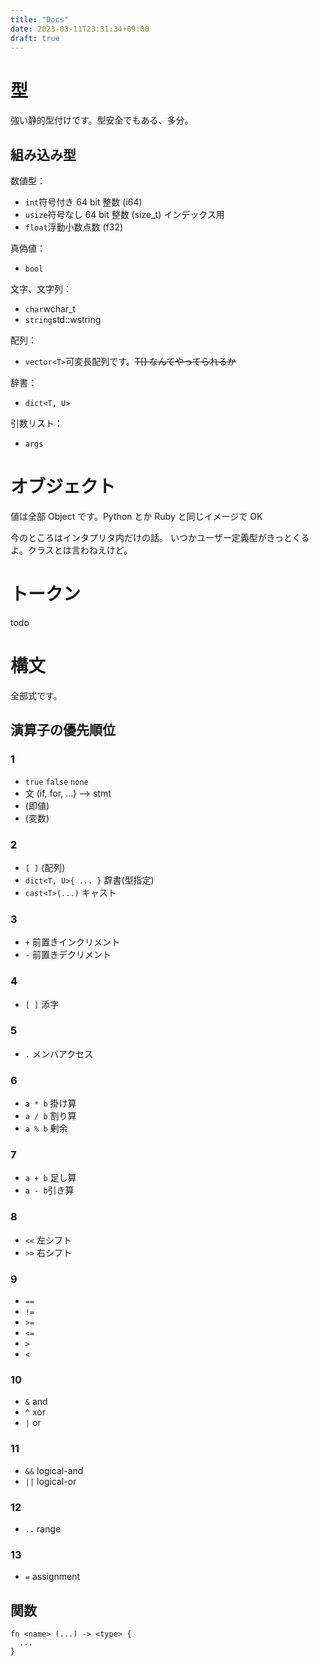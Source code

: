 ```yaml
---
title: "Docs"
date: 2023-03-11T23:31:34+09:00
draft: true
---
```



# 型
強い静的型付けです。型安全でもある、多分。

## 組み込み型
数値型：
 - `int`符号付き 64 bit 整数 (i64)
 - `usize`符号なし 64 bit 整数 (size\_t)  インデックス用
 - `float`浮動小数点数 (f32)

真偽値：
 - `bool`

文字、文字列：
 - `char`wchar\_t
 - `string`std::wstring

配列：
 - `vector<T>`可変長配列です。~~T[] なんてやってられるか~~

辞書：
 - `dict<T, U>`

引数リスト：
 - `args`


# オブジェクト
値は全部 Object です。Python とか Ruby と同じイメージで OK

今のところはインタプリタ内だけの話。
いつかユーザー定義型がきっとくるよ。クラスとは言わねえけど。 

# トークン
todo

# 構文
全部式です。

## 演算子の優先順位

### 1
 - `true` `false` `none`
 - 文 (if, for, ...)  --> stmt
 - (即値)
 - (変数)

### 2
 - `[ ]` (配列)
 - `dict<T, U>{ ... }` 辞書(型指定)
 - `cast<T>(...)` キャスト

### 3
 - `+` 前置きインクリメント
 - `-` 前置きデクリメント

### 4
 - `[ ]` 添字

### 5
 - `.` メンバアクセス

### 6
 - `a * b` 掛け算
 - `a / b` 割り算
 - `a % b` 剰余

### 7
 - `a + b` 足し算
 - `a - b`引き算

### 8
 - `<<` 左シフト
 - `>>` 右シフト

### 9
 - `==`
 - `!=`
 - `>=`
 - `<=`
 - `>`
 - `<`

### 10
 - `&` and
 - `^` xor
 - `|` or

### 11
 - `&&` logical-and
 - `||` logical-or

### 12
 - `..` range

### 13
 - `=` assignment


## 関数
```
fn <name> (...) -> <type> {
  ...
}
```
